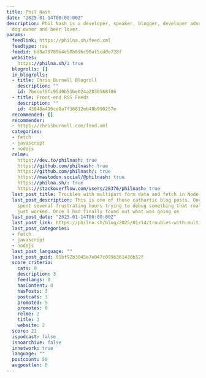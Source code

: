 ```yaml
---
title: Phil Nash
date: "2025-01-14T00:00:00Z"
description: Phil Nash is a developer, speaker, blogger, developer advocate, sausage
  dog owner and beer lover.
params:
  feedlink: https://philna.sh/feed.xml
  feedtype: rss
  feedid: bd8a79789b4e58b096c90af5cd0e728f
  websites:
    https://philna.sh/: true
  blogrolls: []
  in_blogrolls:
  - title: Chris Burnell Blogroll
    description: ""
    id: 7becef5fc95d0b51be024a2830568f06
  - title: Front-end RSS Feeds
    description: ""
    id: 43048a416cd0a7f36812eb48b990257e
  recommended: []
  recommender:
  - https://chrisburnell.com/feed.xml
  categories:
  - fetch
  - javascript
  - nodejs
  relme:
    https://dev.to/philnash: true
    https://github.com/philnash: true
    https://github.com/philnash/: true
    https://mastodon.social/@philnash: true
    https://philna.sh/: true
    https://stackoverflow.com/users/28376/philnash: true
  last_post_title: Troubles with multipart form data and fetch in Node.js
  last_post_description: This is one of those cathartic blog posts. One in which I
    spent several frustrating hours trying to debug something that really should have
    just worked. Once I had finally found out what was going on
  last_post_date: "2025-01-14T00:00:00Z"
  last_post_link: https://philna.sh/blog/2025/01/14/troubles-with-multipart-form-data-fetch-node-js/
  last_post_categories:
  - fetch
  - javascript
  - nodejs
  last_post_language: ""
  last_post_guid: 91bf92b3045e7e847c0996361430b52f
  score_criteria:
    cats: 0
    description: 3
    feedlangs: 0
    hasContent: 0
    hasPosts: 3
    postcats: 3
    promoted: 5
    promotes: 0
    relme: 2
    title: 3
    website: 2
  score: 21
  ispodcast: false
  isnoarchive: false
  innetwork: true
  language: ""
  postcount: 50
  avgpostlen: 0
---
```

